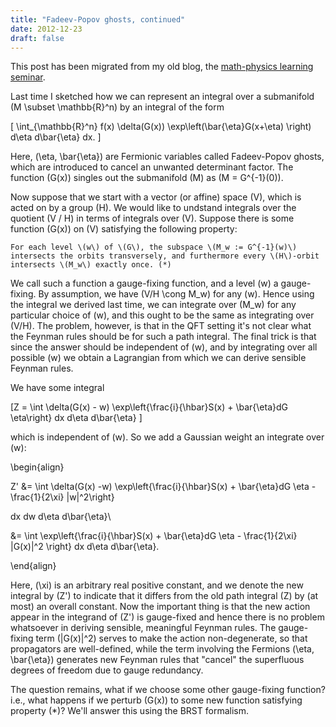 ```yaml
---
title: "Fadeev-Popov ghosts, continued"
date: 2012-12-23
draft: false
---
```


This post has been migrated from my old blog, the [math-physics learning seminar](https://mathphysseminar.blogspot.com/).


Last time I sketched how we can represent an integral over a submanifold \(M \subset \mathbb{R}^n\) by an integral of the form

\[ \int_{\mathbb{R}^n} f(x) \delta(G(x)) \exp\left(\bar{\eta}G(x+\eta) \right) d\eta d\bar{\eta} dx. \]

Here, \(\eta, \bar{\eta}\) are Fermionic variables called Fadeev-Popov ghosts, which are introduced to cancel an unwanted determinant factor. The function \(G(x)\) singles out the submanifold \(M\) as \(M = G^{-1}(0)\).


Now suppose that we start with a vector (or affine) space \(V\), which is acted on by a group \(H\). We would like to undstand integrals over the quotient \(V / H\) in terms of integrals over \(V\). Suppose there is some function \(G(x)\) on \(V\) satisfying the following property:


    For each level \(w\) of \(G\), the subspace \(M_w := G^{-1}(w)\) intersects the orbits transversely, and furthermore every \(H\)-orbit intersects \(M_w\) exactly once. (*)

We call such a function a gauge-fixing function, and a level \(w\) a gauge-fixing. By assumption, we have \(V/H \cong M_w\) for any \(w\). Hence using the integral we derived last time, we can integrate over \(M_w\) for any particular choice of \(w\), and this ought to be the same as integrating over \(V/H\). The problem, however, is that in the QFT setting it's not clear what the Feynman rules should be for such a path integral. The final trick is that since the answer should be independent of \(w\), and by integrating over all possible \(w\) we obtain a Lagrangian from which we can derive sensible Feynman rules.


We have some integral


\[Z = \int \delta(G(x) - w) \exp\left\{\frac{i}{\hbar}S(x) + \bar{\eta}dG \eta\right\} dx d\eta d\bar{\eta} \]

which is independent of \(w\). So we add a Gaussian weight an integrate over \(w\):

\begin{align}

Z' &amp;= \int \delta(G(x) -w) \exp\left\{\frac{i}{\hbar}S(x) + \bar{\eta}dG \eta - \frac{1}{2\xi} |w|^2\right\}

 dx dw d\eta d\bar{\eta}\\

&amp;= \int \exp\left\{\frac{i}{\hbar}S(x) + \bar{\eta}dG \eta - \frac{1}{2\xi} |G(x)|^2 \right\} dx d\eta d\bar{\eta}.

\end{align}

Here, \(\xi\) is an arbitrary real positive constant, and we denote the new integral by \(Z'\) to indicate that it differs from the old path integral \(Z\) by (at most) an overall constant. Now the important thing is that the new action appear in the integrand of \(Z'\) is gauge-fixed and hence there is no problem whatsoever in deriving sensible, meaningful Feynman rules. The gauge-fixing term \(|G(x)|^2\) serves to make the action non-degenerate, so that propagators are well-defined, while the term involving the Fermions \(\eta, \bar{\eta}\) generates new Feynman rules that "cancel" the superfluous degrees of freedom due to gauge redundancy.


The question remains, what if we choose some other gauge-fixing function? i.e., what happens if we perturb \(G(x)\) to some new function satisfying property (*)? We'll answer this using the BRST formalism.
